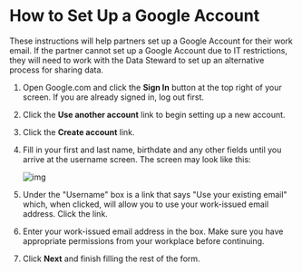 # How to Set Up a Google Account

These instructions will help partners set up a Google Account for their work email. If the partner cannot set up a Google Account due to IT restrictions, they will need to work with the Data Steward to set up an alternative process for sharing data.

1. Open Google.com and click the **Sign In** button at the top right of your screen. If you are already signed in, log out first.

2. Click the **Use another account** link to begin setting up a new account.

3. Click the **Create account** link.

4. Fill in your first and last name, birthdate and any other fields until you arrive at the username screen. The screen may look like this:

   ![img](https://storage.googleapis.com/ei-dev-assets/assets/chrome_NbUgzQtBMo.png)

5. Under the "Username" box is a link that says "Use your existing email" which, when clicked, will allow you to use your work-issued email address. Click the link.

6. Enter your work-issued email address in the box. Make sure you have appropriate permissions from your workplace before continuing.

7. Click **Next** and finish filling the rest of the form.